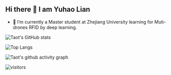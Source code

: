 ## Hi there 👋 I am Yuhao Lian
- 🌱 I’m currently a Master student at Zhejiang University learning for Muti-drones RFID by deep learning.

![Taot's GitHub stats](https://github-readme-stats.vercel.app/api?username=YuhaoLian)

![Top Langs](https://github-readme-stats.vercel.app/api/top-langs/?username=YuhaoLian&size_weight=0.5&count_weight=0.5&langs_count=8)

![Taot's github activity graph](https://github-readme-activity-graph.vercel.app/graph?username=YuhaoLian&theme=xcode)


![visitors](https://visitor-badge.glitch.me/badge?page_id=Taot-chen&left_color=green&right_color=red)




<!--
**YuhaoLian/YuhaoLian** is a ✨ _special_ ✨ repository because its `README.md` (this file) appears on your GitHub profile.

Here are some ideas to get you started:

- 🔭 I’m currently working on ...
- 🌱 I’m currently learning ...
- 👯 I’m looking to collaborate on ...
- 🤔 I’m looking for help with ...
- 💬 Ask me about ...
- 📫 How to reach me: ...
- 😄 Pronouns: ...
- ⚡ Fun fact: ...
-->
